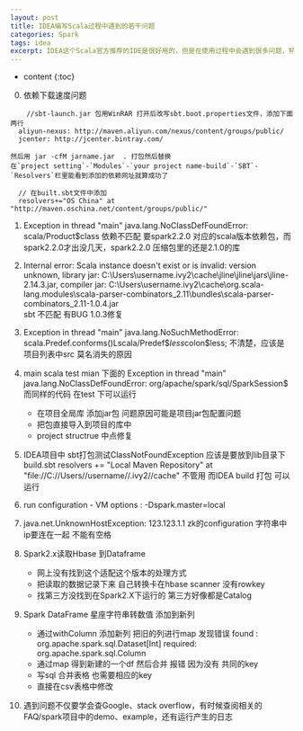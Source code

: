 ```yaml
---
layout: post
title: IDEA编写Scala过程中遇到的若干问题
categories: Spark
tags: idea
excerpt: IDEA这个Scala官方推荐的IDE是很好用的，但是在使用过程中会遇到很多问题，特别是刚开始的上手的时候会遇到各种各样让人头大的问题，这里记录一下我遇到的问题。
---
```


* content
{:toc}


0. 依赖下载速度问题

```
    //sbt-launch.jar 包用WinRAR 打开后改写sbt.boot.properties文件，添加下面两行
  aliyun-nexus: http://maven.aliyun.com/nexus/content/groups/public/
  jcenter: http://jcenter.bintray.com/
```
	然后用 jar -cfM jarname.jar  . 打包然后替换
	在`project setting`-`Modules`-`your project name-build`-`SBT`-`Resolvers`栏里能看到添加的依赖网址就算成功了
```
  // 在built.sbt文件中添加
  resolvers+="OS China" at "http://maven.oschina.net/content/groups/public/"
```
1. Exception in thread "main" java.lang.NoClassDefFoundError: scala/Product$class
依赖不匹配  要spark2.2.0 对应的scala版本依赖包，而spark2.2.0才出没几天，spark2.2.0 压缩包里的还是2.1.0的库

2. Internal error: Scala instance doesn't exist or is invalid:
    version unknown, library jar: C:\Users\username\.ivy2\cache\jline\jline\jars\jline-2.14.3.jar, compiler jar: C:\Users\username\.ivy2\cache\org.scala-lang.modules\scala-parser-combinators_2.11\bundles\scala-parser-combinators_2.11-1.0.4.jar   
sbt 不匹配 有BUG 1.0.3修复


3. Exception in thread "main" java.lang.NoSuchMethodError: scala.Predef$.$conforms()Lscala/Predef$$less$colon$less;
不清楚，应该是 项目列表中src 莫名消失的原因

4. main scala test mian 下面的  Exception in thread "main" java.lang.NoClassDefFoundError: org/apache/spark/sql/SparkSession$
而同样的代码 在test 下可以运行
    - 在项目全局库 添加jar包   问题原因可能是项目jar包配置问题
    - 把包直接导入到项目的库中
    - project structrue 中点修复

5. IDEA项目中  sbt打包测试ClassNotFoundException 应该是要放到lib目录下   build.sbt  resolvers += "Local Maven Repository" at "file://C://Users//username//.ivy2//cache"   不管用
而IDEA build 打包 可以运行

6. run configuration  - VM options : -Dspark.master=local

7. java.net.UnknownHostException:  123.123.1.1
zk的configuration 字符串中ip要连在一起 不能有空格

8. Spark2.x读取Hbase 到Dataframe  
    - 网上没有找到这个适配这个版本的处理方式
    - 把读取的数据记录下来 自己转换卡在hbase scanner 没有rowkey
    - 找第三方没找到在Spark2.X下运行的 第三方好像都是Catalog

9. Spark DataFrame 星座字符串转数值 添加到新列
    - 通过withColumn 添加新列 把旧的列进行map  发现错误
    found   : org.apache.spark.sql.Dataset[Int]
    required: org.apache.spark.sql.Column
    - 通过map 得到新建的一个df 然后合并 报错 因为没有 共同的key
    - 写sql 合并表格  也需要相应的key
    - 直接在csv表格中修改

10. 遇到问题不仅要学会查Google、stack overflow，有时候查阅相关的FAQ/spark项目中的demo、example，还有运行产生的日志


